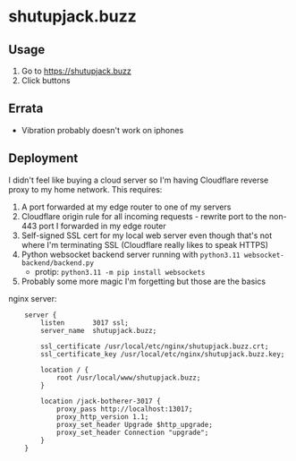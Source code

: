 shutupjack.buzz
===============

Usage
-----

1. Go to https://shutupjack.buzz
2. Click buttons


Errata
------

- Vibration probably doesn't work on iphones


Deployment
----------

I didn't feel like buying a cloud server so I'm having Cloudflare reverse proxy to my home network. This requires:
1. A port forwarded at my edge router to one of my servers
2. Cloudflare origin rule for all incoming requests - rewrite port to the non-443 port I forwarded in my edge router
3. Self-signed SSL cert for my local web server even though that's not where I'm terminating SSL (Cloudflare really likes to speak HTTPS)
4. Python websocket backend server running with `python3.11 websocket-backend/backend.py`
    - protip: `python3.11 -m pip install websockets`
5. Probably some more magic I'm forgetting but those are the basics

nginx server:
```
    server {
        listen       3017 ssl;
        server_name  shutupjack.buzz;

        ssl_certificate /usr/local/etc/nginx/shutupjack.buzz.crt;
        ssl_certificate_key /usr/local/etc/nginx/shutupjack.buzz.key;

        location / {
            root /usr/local/www/shutupjack.buzz;
        }

        location /jack-botherer-3017 {
            proxy_pass http://localhost:13017;
            proxy_http_version 1.1;
            proxy_set_header Upgrade $http_upgrade;
            proxy_set_header Connection "upgrade";
        }
    }
```
